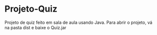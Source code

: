 # Projeto-Quiz
Projeto de quiz feito em sala de aula usando Java.
Para abrir o projeto, vá na pasta dist e baixe o Quiz.jar

